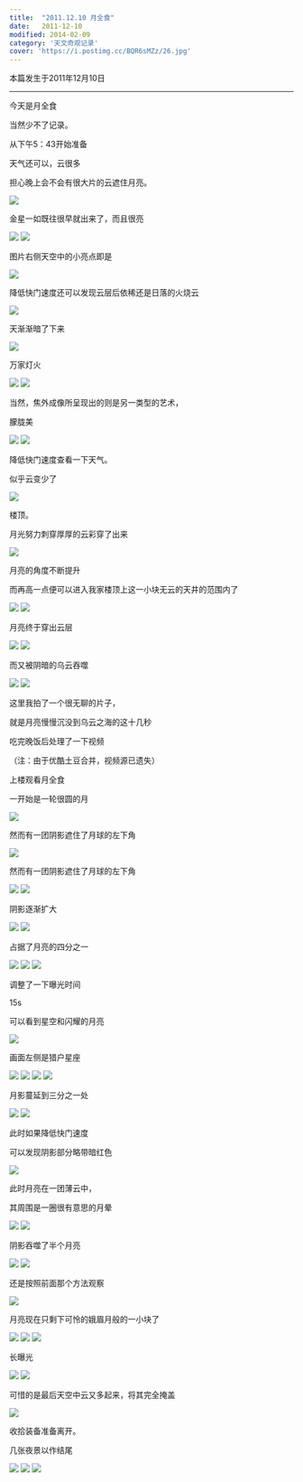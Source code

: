 ```yaml
---
title:  "2011.12.10 月全食"
date:   2011-12-10
modified: 2014-02-09
category: '天文奇观记录'
cover: 'https://i.postimg.cc/BQR6sMZz/26.jpg'
---
```


本篇发生于2011年12月10日

---

今天是月全食

当然少不了记录。

从下午5：43开始准备

天气还可以，云很多

担心晚上会不会有很大片的云遮住月亮。

<img class='disc' src='https://i.postimg.cc/QNb18Lvy/1.jpg'>

金星一如既往很早就出来了，而且很亮

<img class='disc' src='https://i.postimg.cc/RF1fJ2hq/2.jpg'>

<img class='disc' src='https://i.postimg.cc/6q9Zrz4c/3.jpg'>

图片右侧天空中的小亮点即是

<img class='disc' src='https://i.postimg.cc/4yB9Btzg/4.jpg'>

降低快门速度还可以发现云层后依稀还是日落的火烧云

<img class='disc' src='https://i.postimg.cc/T3yDJK1z/5.jpg'>

天渐渐暗了下来

<img class='disc' src='https://i.postimg.cc/GhmY97Ch/6.jpg'>

万家灯火

<img class='disc' src='https://i.postimg.cc/qMDKKsJc/7.jpg'>

<img class='disc' src='https://i.postimg.cc/t4LVS9VY/8.jpg'>

当然，焦外成像所呈现出的则是另一类型的艺术，

朦胧美

<img class='disc' src='https://i.postimg.cc/jjPnBBzv/9.jpg'>

<img class='disc' src='https://i.postimg.cc/RFmJmGdm/10.jpg'>

降低快门速度查看一下天气。

似乎云变少了

<img class='disc' src='https://i.postimg.cc/Xq7ZGJtD/11.jpg'>

楼顶。

月光努力刺穿厚厚的云彩穿了出来

<img class='disc' src='https://i.postimg.cc/tTzZ4Pvx/12.jpg'>

月亮的角度不断提升

而再高一点便可以进入我家楼顶上这一小块无云的天井的范围内了

<img class='disc' src='https://i.postimg.cc/SRTnW4hQ/13.jpg'>

<img class='disc' src='https://i.postimg.cc/XNQBMfCM/14.jpg'>

月亮终于穿出云层

<img class='disc' src='https://i.postimg.cc/bNrDqZxZ/15.jpg'>

<img class='disc' src='https://i.postimg.cc/RVY3hvdX/16.jpg'>

而又被阴暗的乌云吞噬

<img class='disc' src='https://i.postimg.cc/K8g1gCsF/17.jpg'>

<img class='disc' src='https://i.postimg.cc/nL4M3BJP/18.jpg'>

这里我拍了一个很无聊的片子，

就是月亮慢慢沉没到乌云之海的这十几秒


吃完晚饭后处理了一下视频

（注：由于优酷土豆合并，视频源已遗失）

上楼观看月全食

一开始是一轮很圆的月

<img class='disc' src='https://i.postimg.cc/N0q58bWX/19.jpg'>

然而有一团阴影遮住了月球的左下角

<img class='disc' src='https://i.postimg.cc/pTPr4rVX/20.jpg'>

然而有一团阴影遮住了月球的左下角

<img class='disc' src='https://i.postimg.cc/j5v2bTC6/21.jpg'>

<img class='disc' src='https://i.postimg.cc/NFMMGnr3/22.jpg'>

阴影逐渐扩大

<img class='disc' src='https://i.postimg.cc/3NcwkZXd/23.jpg'>

<img class='disc' src='https://i.postimg.cc/MZPH3zCq/24.jpg'>

占据了月亮的四分之一

<img class='disc' src='https://i.postimg.cc/FsYR22vc/25.jpg'>

<img class='disc' src='https://i.postimg.cc/BQR6sMZz/26.jpg'>

<img class='disc' src='https://i.postimg.cc/DwszzL8w/27.jpg'>

调整了一下曝光时间

15s

可以看到星空和闪耀的月亮

<img class='disc' src='https://i.postimg.cc/DzTw40Xd/28.jpg'>

画面左侧是猎户星座

<img class='disc' src='https://i.postimg.cc/DzPyrhQV/29.jpg'>

<img class='disc' src='https://i.postimg.cc/mDZZVnVP/30.jpg'>

<img class='disc' src='https://i.postimg.cc/RFPSYTbX/31.jpg'>

<img class='disc' src='https://i.postimg.cc/brsyf278/32.jpg'>

月影蔓延到三分之一处

<img class='disc' src='https://i.postimg.cc/d3pqsVFC/33.jpg'>

<img class='disc' src='https://i.postimg.cc/kMpMFfS5/34.jpg'>

此时如果降低快门速度

可以发现阴影部分略带暗红色

<img class='disc' src='https://i.postimg.cc/PrvX6YbQ/35.jpg'>

此时月亮在一团薄云中，

其周围是一圈很有意思的月晕

<img class='disc' src='https://i.postimg.cc/nh8HNr0b/36.jpg'>

<img class='disc' src='https://i.postimg.cc/6QtB5PkM/37.jpg'>

阴影吞噬了半个月亮

<img class='disc' src='https://i.postimg.cc/cLQsWWbK/38.jpg'>

<img class='disc' src='https://i.postimg.cc/q7w4tL04/39.jpg'>

还是按照前面那个方法观察

<img class='disc' src='https://i.postimg.cc/26XYGSVt/40.jpg'>

月亮现在只剩下可怜的娥眉月般的一小块了

<img class='disc' src='https://i.postimg.cc/gJ0d3ZkR/41.jpg'>

<img class='disc' src='https://i.postimg.cc/Gt8C5nDm/42.jpg'>

<img class='disc' src='https://i.postimg.cc/FzM4tCbg/43.jpg'>

长曝光

<img class='disc' src='https://i.postimg.cc/wxZHs3Ky/44.jpg'>

<img class='disc' src='https://i.postimg.cc/hPmn8ggC/45.jpg'>

可惜的是最后天空中云又多起来，将其完全掩盖

<img class='disc' src='https://i.postimg.cc/g2PWN52G/46.jpg'>

收拾装备准备离开。

几张夜景以作结尾

<img class='disc' src='https://i.postimg.cc/kgFdZc2K/47.jpg'>

<img class='disc' src='https://i.postimg.cc/MG688QB4/48.jpg'>

<img class='disc' src='https://i.postimg.cc/YSdB2CfS/49.jpg'>
